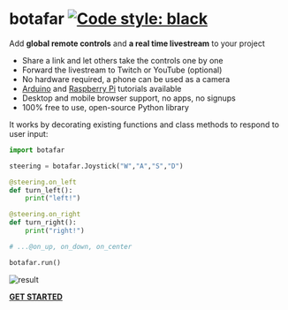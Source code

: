 # botafar [![Code style: black](https://img.shields.io/badge/code%20style-black-000000.svg)](https://github.com/psf/black)

<!-- start intro -->

Add **global remote controls** and **a real time livestream** to your project

- Share a link and let others take the controls one by one
- Forward the livestream to Twitch or YouTube (optional)
- No hardware required, a phone can be used as a camera
- [Arduino](https://docs.botafar.com/arduino) and [Raspberry Pi](https://docs.botafar.com/raspi) tutorials available
- Desktop and mobile browser support, no apps, no signups
- 100% free to use, open-source Python library

It works by decorating existing functions and class methods to respond to user input:

```python
import botafar

steering = botafar.Joystick("W","A","S","D")

@steering.on_left
def turn_left():
    print("left!")

@steering.on_right
def turn_right():
    print("right!")

# ...@on_up, on_down, on_center

botafar.run() 
```

![result](https://docs-assets.botafar.com/readme.png)

<!-- end intro -->

**[GET STARTED](https://docs.botafar.com/get_started)**
